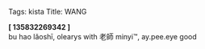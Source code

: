 Tags: kista
Title: WANG
  
**[ 135832269342 ]**  
bu hao lǎoshī, olearys with 老師  minyi™, ay.pee.eye good
